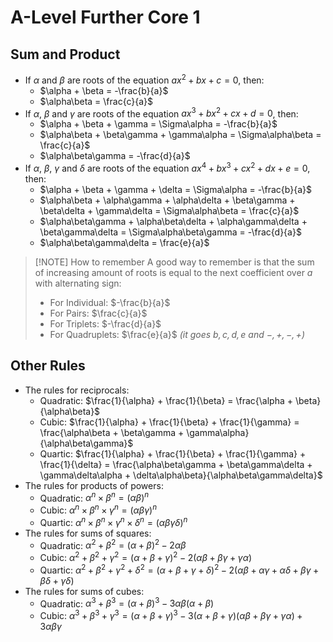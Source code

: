 
# A-Level Further Core 1
## Sum and Product
- If $\alpha$ and $\beta$ are roots of the equation $ax^2 + bx + c = 0$, then:
    - $\alpha + \beta = -\frac{b}{a}$
    - $\alpha\beta = \frac{c}{a}$
- If $\alpha$, $\beta$ and $\gamma$ are roots of the equation $ax^3 + bx^2 + cx + d = 0$, then:
    - $\alpha + \beta + \gamma = \Sigma\alpha = -\frac{b}{a}$
    - $\alpha\beta + \beta\gamma + \gamma\alpha = \Sigma\alpha\beta = \frac{c}{a}$
    - $\alpha\beta\gamma = -\frac{d}{a}$
- If $\alpha$, $\beta$, $\gamma$ and $\delta$ are roots of the equation $ax^4 + bx^3 + cx^2 + dx + e = 0$, then:
    - $\alpha + \beta + \gamma + \delta = \Sigma\alpha = -\frac{b}{a}$
    - $\alpha\beta + \alpha\gamma + \alpha\delta + \beta\gamma + \beta\delta + \gamma\delta = \Sigma\alpha\beta = \frac{c}{a}$
    - $\alpha\beta\gamma + \alpha\beta\delta + \alpha\gamma\delta + \beta\gamma\delta = \Sigma\alpha\beta\gamma = -\frac{d}{a}$
    - $\alpha\beta\gamma\delta = \frac{e}{a}$
> [!NOTE] How to remember
> A good way to remember is that the sum of increasing amount of roots is equal to the next coefficient over $a$ with alternating sign:
> - For Individual: $-\frac{b}{a}$
> - For Pairs: $\frac{c}{a}$
> - For Triplets: $-\frac{d}{a}$
> - For Quadruplets: $\frac{e}{a}$
>*(it goes $b, c, d, e$ and $-, +, -, +$)*
## Other Rules
- The rules for reciprocals:
    - Quadratic: $\frac{1}{\alpha} + \frac{1}{\beta} = \frac{\alpha + \beta}{\alpha\beta}$
    - Cubic: $\frac{1}{\alpha} + \frac{1}{\beta} + \frac{1}{\gamma} = \frac{\alpha\beta + \beta\gamma + \gamma\alpha}{\alpha\beta\gamma}$
    - Quartic: $\frac{1}{\alpha} + \frac{1}{\beta} + \frac{1}{\gamma} + \frac{1}{\delta} = \frac{\alpha\beta\gamma + \beta\gamma\delta + \gamma\delta\alpha + \delta\alpha\beta}{\alpha\beta\gamma\delta}$
- The rules for products of powers:
    - Quadratic: $\alpha^n \times \beta^n = (\alpha\beta)^n$
    - Cubic: $\alpha^n \times \beta^n \times \gamma^n = (\alpha\beta\gamma)^n$
    - Quartic: $\alpha^n \times \beta^n \times \gamma^n \times \delta^n = (\alpha\beta\gamma\delta)^n$
- The rules for sums of squares:
    - Quadratic: $\alpha^2 + \beta^2 = (\alpha + \beta)^2 - 2\alpha\beta$
    - Cubic: $\alpha^2 + \beta^2 + \gamma^2 = (\alpha + \beta + \gamma)^2 - 2(\alpha\beta + \beta\gamma + \gamma\alpha)$
    - Quartic: $\alpha^2 + \beta^2 + \gamma^2 + \delta^2 = (\alpha + \beta + \gamma + \delta)^2 - 2(\alpha\beta + \alpha\gamma + \alpha\delta + \beta\gamma + \beta\delta + \gamma\delta)$
- The rules for sums of cubes:
    - Quadratic: $\alpha^3 + \beta^3 = (\alpha + \beta)^3 - 3\alpha\beta(\alpha + \beta)$
    - Cubic: $\alpha^3 + \beta^3 + \gamma^3 = (\alpha + \beta + \gamma)^3 - 3(\alpha + \beta + \gamma)(\alpha\beta + \beta\gamma + \gamma\alpha) + 3\alpha\beta\gamma$



